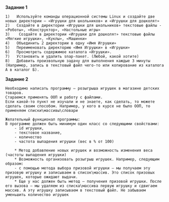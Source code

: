 **Задание 1**
 
    1)   Используйте команды операционной системы Linux и создайте две новых директории – «Игрушки для школьников» и «Игрушки для дошколят»
    2)   Создайте в директории «Игрушки для школьников» текстовые файлы - «Роботы», «Конструктор», «Настольные игры»
    3)    Создайте в директории «Игрушки для дошколят» текстовые файлы «Мягкие игрушки», «Куклы», «Машинки»
    4)   Объединить 2 директории в одну «Имя Игрушки»
    5)   Переименовать директорию «Имя Игрушки» в «Игрушки»
    6)   Просмотреть содержимое каталога «Игрушки».
    7)   Установить и удалить snap-пакет. (Любой, какой хотите)
    8)   Добавить произвольную задачу для выполнения каждые 3 минуты (Например, запись в текстовый файл чего-то или копирование из каталога А в каталог Б).
 
 
 
**Задание 2**   
 
    Необходимо написать программу – розыгрыша игрушек в магазине детских товаров.
    Стараемся применять ООП и работу с файлами.
    Если какой-то пункт не изучали и не знаете, как сделать, то можете сделать своим способом. Например, у кого в курсе не было ООП, то применяем списки\массивы\словари
 
    Желательный функционал программы:
    В программе должен быть минимум один класс со следующими свойствами:
        - id игрушки,
        - текстовое название,
        - количество
        - частота выпадения игрушки (вес в % от 100)
 
        * Метод добавление новых игрушек и возможность изменения веса (частоты выпадения игрушки)
        * Возможность организовать розыгрыш игрушек. Например, следующим образом:
        - с помощью метода выбора призовой игрушки – мы получаем эту призовую игрушку и записываем в список\массив. Это список призовых игрушек, которые ожидают выдачи.
        * Еще у нас должен быть метод – получения призовой игрушки. После его вызова – мы удаляем из списка\массива первую игрушку и сдвигаем массив. А эту игрушку записываем в текстовый файл. Не забываем уменьшить количество игрушек
